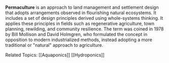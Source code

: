 **Permaculture** is an approach to land management and settlement design that adopts arrangements observed in flourishing natural ecosystems. It includes a set of design principles derived using whole-systems thinking. It applies these principles in fields such as regenerative agriculture, town planning, rewilding, and community resilience. The term was coined in 1978 by Bill Mollison and David Holmgren, who formulated the concept in opposition to modern industrialized methods, instead adopting a more traditional or "natural" approach to agriculture.

Related Topics:
[[Aquaponics]]
[[Hydroponics]]